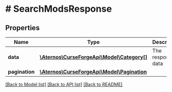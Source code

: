 # # SearchModsResponse

## Properties

Name | Type | Description | Notes
------------ | ------------- | ------------- | -------------
**data** | [**\Aternos\CurseForgeApi\Model\Category[]**](Category.md) | The response data | [optional]
**pagination** | [**\Aternos\CurseForgeApi\Model\Pagination**](Pagination.md) |  | [optional]

[[Back to Model list]](../../README.md#models) [[Back to API list]](../../README.md#endpoints) [[Back to README]](../../README.md)
